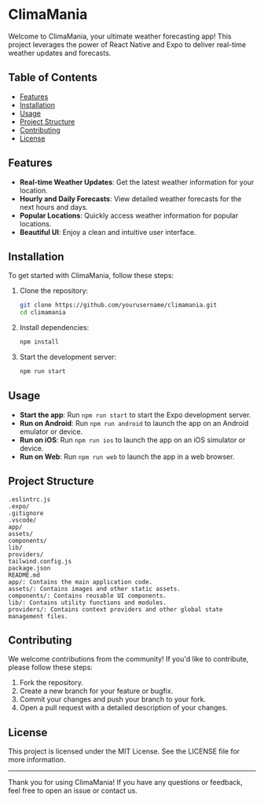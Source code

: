 # ClimaMania

Welcome to ClimaMania, your ultimate weather forecasting app! This project leverages the power of React Native and Expo to deliver real-time weather updates and forecasts.

## Table of Contents

- [Features](#features)
- [Installation](#installation)
- [Usage](#usage)
- [Project Structure](#project-structure)
- [Contributing](#contributing)
- [License](#license)

## Features

- **Real-time Weather Updates**: Get the latest weather information for your location.
- **Hourly and Daily Forecasts**: View detailed weather forecasts for the next hours and days.
- **Popular Locations**: Quickly access weather information for popular locations.
- **Beautiful UI**: Enjoy a clean and intuitive user interface.

## Installation

To get started with ClimaMania, follow these steps:

1. Clone the repository:
    ```sh
    git clone https://github.com/yourusername/climamania.git
    cd climamania
    ```

2. Install dependencies:
    ```sh
    npm install
    ```

3. Start the development server:
    ```sh
    npm run start
    ```

## Usage

- **Start the app**: Run `npm run start` to start the Expo development server.
- **Run on Android**: Run `npm run android` to launch the app on an Android emulator or device.
- **Run on iOS**: Run `npm run ios` to launch the app on an iOS simulator or device.
- **Run on Web**: Run `npm run web` to launch the app in a web browser.

## Project Structure

```plaintext
.eslintrc.js
.expo/
.gitignore
.vscode/
app/
assets/
components/
lib/
providers/
tailwind.config.js
package.json
README.md
app/: Contains the main application code.
assets/: Contains images and other static assets.
components/: Contains reusable UI components.
lib/: Contains utility functions and modules.
providers/: Contains context providers and other global state management files.
```

## Contributing

We welcome contributions from the community! If you'd like to contribute, please follow these steps:

1. Fork the repository.
2. Create a new branch for your feature or bugfix.
3. Commit your changes and push your branch to your fork.
4. Open a pull request with a detailed description of your changes.

## License

This project is licensed under the MIT License. See the LICENSE file for more information.

---

Thank you for using ClimaMania! If you have any questions or feedback, feel free to open an issue or contact us.
